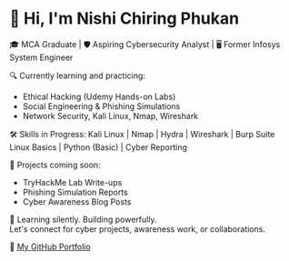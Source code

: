 # 👋 Hi, I'm Nishi Chiring Phukan

🎓 MCA Graduate | 🛡️ Aspiring Cybersecurity Analyst | 🖥️ Former Infosys System Engineer

🔍 Currently learning and practicing:
- Ethical Hacking (Udemy Hands-on Labs)
- Social Engineering & Phishing Simulations
- Network Security, Kali Linux, Nmap, Wireshark

🛠️ Skills in Progress:
Kali Linux | Nmap | Hydra | Wireshark | Burp Suite  
Linux Basics | Python (Basic) | Cyber Reporting  

🚀 Projects coming soon:
- TryHackMe Lab Write-ups
- Phishing Simulation Reports
- Cyber Awareness Blog Posts

📖 Learning silently. Building powerfully.  
Let's connect for cyber projects, awareness work, or collaborations.

🔗 [My GitHub Portfolio](https://github.com/ncp-secure)
